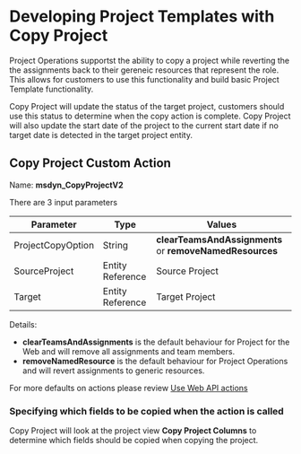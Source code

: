 # Developing Project Templates with Copy Project

Project Operations supportst the ability to copy a project while reverting the the assignments back to their gereneic resources that represent the role. This allows for customers to use this functionality and build basic Project Template functionality.

Copy Project will update the status of the target project, customers should use this status to determine when the copy action is complete. Copy Project will also update the start date of the project to the current start date if no target date is detected in the target project entity.

## Copy Project Custom Action 
Name: **msdyn_CopyProjectV2**

There are 3 input parameters

| Parameter          | Type   | Values                                                   | 
|--------------------|--------|----------------------------------------------------------|
| ProjectCopyOption  | String | **clearTeamsAndAssignments** or **removeNamedResources** |
| SourceProject      | Entity Reference | Source Project |
| Target             | Entity Reference | Target Project |



Details:
- **clearTeamsAndAssignments** is the default behaviour for Project for the Web and will remove all assignments and team members.
- **removeNamedResource** is the default behaviour for Project Operations and will revert assignments to generic resources.

For more defaults on actions please review [Use Web API actions](https://docs.microsoft.com/en-us/powerapps/developer/common-data-service/webapi/use-web-api-actions)

### Specifying which fields to be copied when the action is called
Copy Project will look at the project view **Copy Project Columns** to determine which fields should be copied when copying the project.
